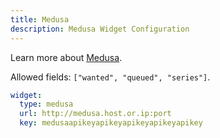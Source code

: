 ```yaml
---
title: Medusa
description: Medusa Widget Configuration
---
```


Learn more about [Medusa](https://github.com/pymedusa/Medusa).

Allowed fields: `["wanted", "queued", "series"]`.

```yaml
widget:
  type: medusa
  url: http://medusa.host.or.ip:port
  key: medusaapikeyapikeyapikeyapikeyapikey
```
